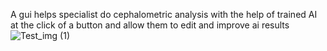 A gui helps specialist do cephalometric analysis with the help of trained AI at the click of a button and allow them to edit and improve ai results
![Test_img (1)](https://github.com/AhmedMostafa-notabot/EfficientCephalometricAnalysis/assets/61332951/11eb5cf3-7da7-49fd-80ef-331ee888eb9e)
